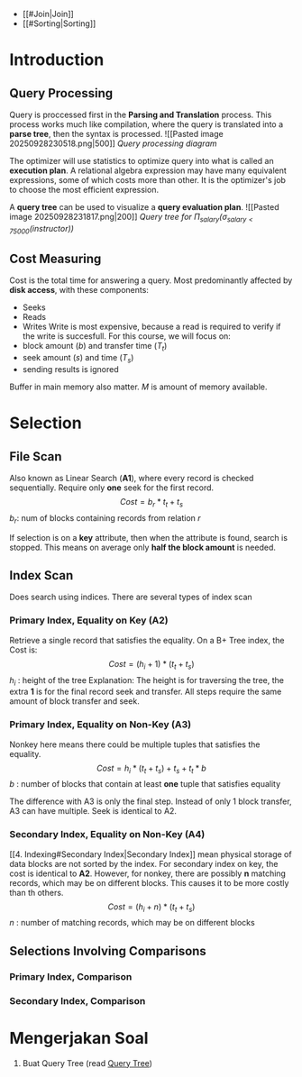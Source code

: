 - [[#Join|Join]]
- [[#Sorting|Sorting]]
# Introduction
## Query Processing
Query is proccessed first in the **Parsing and Translation** process. This process works much like compilation, where the query is translated into a **parse tree**, then the syntax is processed.
![[Pasted image 20250928230518.png|500]]
*Query processing diagram*

The optimizer will use statistics to optimize query into what is called an **execution plan**. 
A relational algebra expression may have many equivalent expressions, some of which costs more than other. It is the optimizer's job to choose the most efficient expression.

A **query tree** can be used to visualize a **query evaluation plan**.
![[Pasted image 20250928231817.png|200]]
*Query tree for $\Pi_{salary}(\sigma_{salary<75000}(instructor))$*

## Cost Measuring
Cost is the total time for answering a query. Most predominantly affected by **disk access**, with these components:
- Seeks
- Reads
- Writes
Write is most expensive, because a read is required to verify if the write is succesfull. 
For this course, we will focus on:
- block amount ($b$) and transfer time ($T_{t}$)
- seek amount ($s$) and time ($T_{s}$)
- sending results is ignored

Buffer in main memory also matter. $M$ is amount of memory available.

# Selection
## File Scan
Also known as Linear Search (**A1**), where every record is checked sequentially. Require only **one** seek for the first record.
$$Cost = b_{r} *t_{t}+t_{s}$$
$b_{r}$: num of blocks containing records from relation $r$

If selection is on a **key** attribute, then when the attribute is found, search is stopped. This means on average only **half the block amount** is needed.

## Index Scan
Does search using indices. 
There are several types of index scan
### Primary Index, Equality on Key (A2) 
Retrieve a single record that satisfies the equality.
On a B+ Tree index, the Cost is:
$$Cost = (h_{i}+1)*(t_{t}+t_{s})$$
$h_{i}$ : height of the tree
Explanation: The height is for traversing the tree, the extra **1** is for the final record seek and transfer. All steps require the same amount of block transfer and seek.

### Primary Index, Equality on Non-Key (A3)
Nonkey here means there could be multiple tuples that satisfies the equality. 
$$Cost=h_{i}*(t_{t}+t_{s})+t_{s}+t_{t}*b$$
$b$ : number of blocks that contain at least **one** tuple that satisfies equality

The difference with A3 is only the final step. Instead of only 1 block transfer, A3 can have multiple. Seek is identical to A2.

### Secondary Index, Equality on Non-Key (A4)
[[4. Indexing#Secondary Index|Secondary Index]] mean physical storage of data blocks are not sorted by the index.
For secondary index on key, the cost is identical to **A2**. However, for nonkey, there are possibly **n** matching records, which may be on different blocks. This causes it to be more costly than th others.
$$Cost = (h_{i}+n)*(t_{t}+t_{s})$$
$n$ : number of matching records, which may be on different blocks

## Selections Involving Comparisons
### Primary Index, Comparison

### Secondary Index, Comparison

# Mengerjakan Soal
1. Buat Query Tree (read [Query Tree](https://www.geeksforgeeks.org/dbms/query-tree-in-relational-algebra/))
